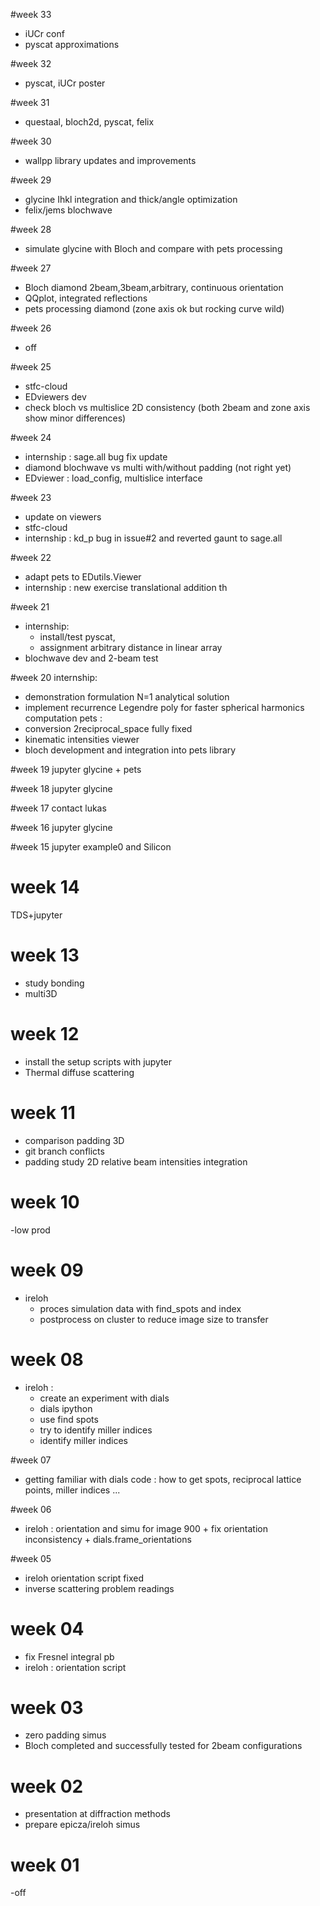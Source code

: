 #week 33
- iUCr conf
- pyscat approximations 

#week 32
- pyscat, iUCr poster

#week 31
- questaal, bloch2d, pyscat, felix

#week 30
- wallpp library updates and improvements

#week 29
- glycine Ihkl integration and thick/angle optimization
- felix/jems blochwave

#week 28
- simulate glycine with Bloch and compare with pets processing

#week 27
- Bloch diamond 2beam,3beam,arbitrary, continuous orientation
- QQplot, integrated reflections
- pets processing diamond (zone axis ok but rocking curve wild)

#week 26
- off

#week 25
- stfc-cloud
- EDviewers dev
- check bloch vs multislice 2D consistency (both 2beam and zone axis show minor differences)

#week 24
- internship : sage.all bug fix update
- diamond blochwave vs multi with/without padding (not right yet)
- EDviewer : load_config, multislice interface

#week 23
- update on viewers
- stfc-cloud
- internship : kd_p bug in issue#2 and reverted gaunt to sage.all

#week 22
- adapt pets to EDutils.Viewer
- internship : new exercise translational addition th

#week 21
- internship:
   - install/test pyscat,
   - assignment arbitrary distance in linear array
- blochwave dev and 2-beam test

#week 20
internship:
  - demonstration formulation N=1 analytical solution
  - implement recurrence Legendre poly for faster spherical harmonics computation
pets :
  - conversion 2reciprocal_space fully fixed
  - kinematic intensities viewer
  - bloch development and integration into pets library

#week 19
jupyter glycine + pets

#week 18
jupyter glycine

#week 17
contact lukas

#week 16
jupyter glycine

#week 15
jupyter example0 and Silicon

# week 14
TDS+jupyter

# week 13
- study bonding
- multi3D

# week 12  
- install the setup scripts with jupyter
- Thermal diffuse scattering

# week 11
- comparison padding 3D
- git branch conflicts
- padding study 2D relative beam intensities integration

# week 10
-low prod

# week 09
- ireloh
  - proces simulation data with find_spots and index
  - postprocess on cluster to reduce image size to transfer

# week 08
- ireloh :
  - create an experiment with dials
  - dials ipython
  - use find spots
  - try to identify miller indices
  - identify miller indices

#week 07
- getting familiar with dials code : how to get spots, reciprocal lattice points, miller indices ...

#week 06
- ireloh : orientation and simu for image 900 + fix orientation inconsistency + dials.frame_orientations

#week 05
- ireloh orientation script fixed
- inverse scattering problem readings

# week 04
- fix Fresnel integral pb
- ireloh : orientation script

# week 03
- zero padding simus
- Bloch completed and successfully tested for 2beam configurations

# week 02
- presentation at diffraction methods
- prepare epicza/ireloh simus

# week 01
-off
